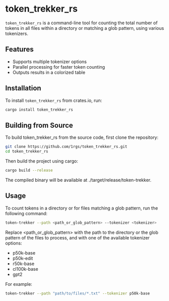 # token_trekker_rs

`token_trekker_rs` is a command-line tool for counting the total number of tokens in all files within a directory or matching a glob pattern, using various tokenizers.

## Features

- Supports multiple tokenizer options
- Parallel processing for faster token counting
- Outputs results in a colorized table

## Installation

To install `token_trekker_rs` from crates.io, run:

```sh
cargo install token_trekker_rs
```

## Building from Source

To build token_trekker_rs from the source code, first clone the repository:

```sh
git clone https://github.com/1rgs/token_trekker_rs.git
cd token_trekker_rs
```

Then build the project using cargo:

```sh
cargo build --release
```

The compiled binary will be available at ./target/release/token-trekker.

## Usage

To count tokens in a directory or for files matching a glob pattern, run the following command:

```sh
token-trekker --path <path_or_glob_pattern> --tokenizer <tokenizer>
```

Replace <path_or_glob_pattern> with the path to the directory or the glob pattern of the files to process, and <tokenizer> with one of the available tokenizer options:

- p50k-base
- p50k-edit
- r50k-base
- cl100k-base
- gpt2

For example:

```sh
token-trekker --path "path/to/files/*.txt" --tokenizer p50k-base
```
